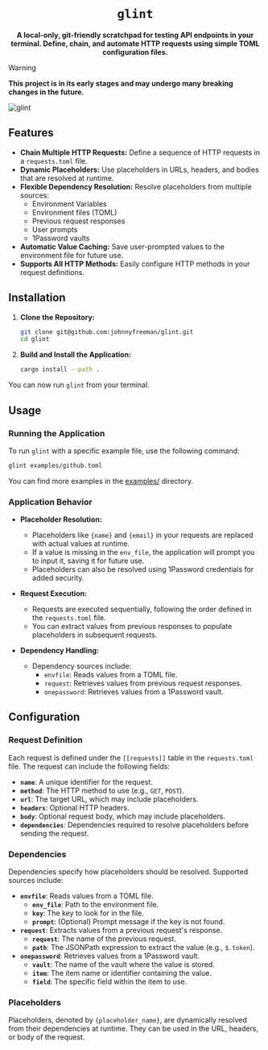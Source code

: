<div align="center">
  <h1><code>glint</code></h1>

  <p><b>A local-only, git-friendly scratchpad for testing API endpoints in your terminal. Define, chain, and automate HTTP requests using simple TOML configuration files.</b></p>
</div>

> [!WARNING]
> **This project is in its early stages and may undergo many breaking changes in the future.**

![glint](https://github.com/user-attachments/assets/cc81d961-9a4a-4a0b-8703-6e47cced9762)

## Features

- **Chain Multiple HTTP Requests:** Define a sequence of HTTP requests in a `requests.toml` file.
- **Dynamic Placeholders:** Use placeholders in URLs, headers, and bodies that are resolved at runtime.
- **Flexible Dependency Resolution:** Resolve placeholders from multiple sources:
  - Environment Variables
  - Environment files (TOML)
  - Previous request responses
  - User prompts
  - 1Password vaults
- **Automatic Value Caching:** Save user-prompted values to the environment file for future use.
- **Supports All HTTP Methods:** Easily configure HTTP methods in your request definitions.

## Installation

1. **Clone the Repository:**

   ```bash
   git clone git@github.com:johnnyfreeman/glint.git
   cd glint
   ```

2. **Build and Install the Application:**

   ```bash
   cargo install --path .
   ```

You can now run `glint` from your terminal.

## Usage

### Running the Application

To run `glint` with a specific example file, use the following command:

```bash
glint examples/github.toml
```

You can find more examples in the [examples/](examples/) directory.

### Application Behavior

- **Placeholder Resolution:**
  - Placeholders like `{name}` and `{email}` in your requests are replaced with actual values at runtime.
  - If a value is missing in the `env_file`, the application will prompt you to input it, saving it for future use.
  - Placeholders can also be resolved using 1Password credentials for added security.

- **Request Execution:**
  - Requests are executed sequentially, following the order defined in the `requests.toml` file.
  - You can extract values from previous responses to populate placeholders in subsequent requests.

- **Dependency Handling:**
  - Dependency sources include:
    - `envfile`: Reads values from a TOML file.
    - `request`: Retrieves values from previous request responses.
    - `onepassword`: Retrieves values from a 1Password vault.

## Configuration

### Request Definition

Each request is defined under the `[[requests]]` table in the `requests.toml` file. The request can include the following fields:

- **`name`**: A unique identifier for the request.
- **`method`**: The HTTP method to use (e.g., `GET`, `POST`).
- **`url`**: The target URL, which may include placeholders.
- **`headers`**: Optional HTTP headers.
- **`body`**: Optional request body, which may include placeholders.
- **`dependencies`**: Dependencies required to resolve placeholders before sending the request.

### Dependencies

Dependencies specify how placeholders should be resolved. Supported sources include:

- **`envfile`**: Reads values from a TOML file.
  - **`env_file`**: Path to the environment file.
  - **`key`**: The key to look for in the file.
  - **`prompt`**: (Optional) Prompt message if the key is not found.
- **`request`**: Extracts values from a previous request's response.
  - **`request`**: The name of the previous request.
  - **`path`**: The JSONPath expression to extract the value (e.g., `$.token`).
- **`onepassword`**: Retrieves values from a 1Password vault.
  - **`vault`**: The name of the vault where the value is stored.
  - **`item`**: The item name or identifier containing the value.
  - **`field`**: The specific field within the item to use.

### Placeholders

Placeholders, denoted by `{placeholder_name}`, are dynamically resolved from their dependencies at runtime. They can be used in the URL, headers, or body of the request.

